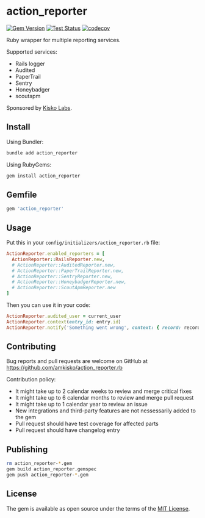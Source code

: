 # action_reporter

[![Gem Version](https://badge.fury.io/rb/action_reporter.svg)](https://badge.fury.io/rb/action_reporter) [![Test Status](https://github.com/amkisko/action_reporter.rb/actions/workflows/test.yml/badge.svg)](https://github.com/amkisko/action_reporter.rb/actions/workflows/test.yml) [![codecov](https://codecov.io/gh/amkisko/action_reporter.rb/graph/badge.svg?token=JCV2A7NWTE)](https://codecov.io/gh/amkisko/action_reporter.rb)

Ruby wrapper for multiple reporting services.

Supported services:
- Rails logger
- Audited
- PaperTrail
- Sentry
- Honeybadger
- scoutapm

Sponsored by [Kisko Labs](https://www.kiskolabs.com).

## Install

Using Bundler:
```sh
bundle add action_reporter
```

Using RubyGems:
```sh
gem install action_reporter
```

## Gemfile

```ruby
gem 'action_reporter'
```

## Usage

Put this in your `config/initializers/action_reporter.rb` file:

```ruby
ActionReporter.enabled_reporters = [
  ActionReporter::RailsReporter.new,
  # ActionReporter::AuditedReporter.new,
  # ActionReporter::PaperTrailReporter.new,
  # ActionReporter::SentryReporter.new,
  # ActionReporter::HoneybadgerReporter.new,
  # ActionReporter::ScoutApmReporter.new
]
```

Then you can use it in your code:

```ruby
ActionReporter.audited_user = current_user
ActionReporter.context(entry_id: entry.id)
ActionReporter.notify('Something went wrong', context: { record: record })
```

## Contributing

Bug reports and pull requests are welcome on GitHub at https://github.com/amkisko/action_reporter.rb

Contribution policy:
- It might take up to 2 calendar weeks to review and merge critical fixes
- It might take up to 6 calendar months to review and merge pull request
- It might take up to 1 calendar year to review an issue
- New integrations and third-party features are not nessessarily added to the gem
- Pull request should have test coverage for affected parts
- Pull request should have changelog entry

## Publishing

```sh
rm action_reporter-*.gem
gem build action_reporter.gemspec
gem push action_reporter-*.gem
```

## License

The gem is available as open source under the terms of the [MIT License](https://opensource.org/licenses/MIT).
